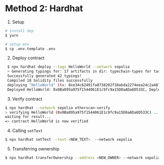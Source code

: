 # Method 2: Hardhat

1. Setup

```bash
# install dep
$ yarn

# setup env
$ cp .env.template .env
```

2. Deploy contract

```bash
 $ npx hardhat deploy --tags HelloWorld --network sepolia
 > Generating typings for: 17 artifacts in dir: typechain-types for target: ethers-v6
 Successfully generated 42 typings!
 Compiled 18 Solidity files successfully
 deploying "HelloWorld" (tx: 0xe34c62491fa8738202f38abda2274eea24c2a4875bed67d240be8a8a27d192de)...: deployed at 0x0Ba095a975f1544061E1c9fc9a15D0aADa6D533C with 430268 gas
 Deployed HelloWorld: 0x0Ba095a975f1544061E1c9fc9a15D0aADa6D533C, Deployer: 0xb66c6D8d96fAa683A4eb2Cb4b854f7bB2295e01E, network: sepolia
```

3. Verify contract

```bash
$ npx hardhat --network sepolia etherscan-verify
> verifying HelloWorld (0x0Ba095a975f1544061E1c9fc9a15D0aADa6D533C) ...
waiting for result...
=> contract HelloWorld is now verified
```

4. Calling `setText`

```bash
$ npx hardhat setText --text <NEW_TEXT>  --network sepolia
```

5. Transferring ownership

```bash
$ npx hardhat transferOwnership --address <NEW_OWNER> --network sepolia
```
